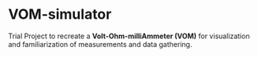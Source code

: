 # VOM-simulator

Trial Project to recreate a <b>Volt-Ohm-milliAmmeter (VOM)</b> for visualization and familiarization of measurements and data gathering. 

